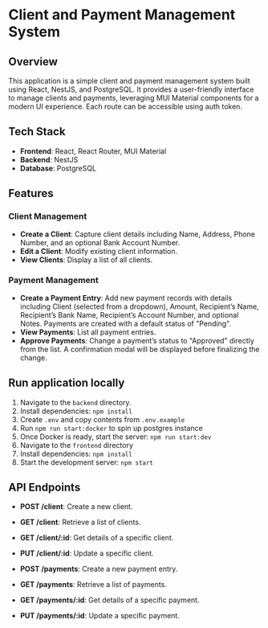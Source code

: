 # Client and Payment Management System

## Overview

This application is a simple client and payment management system built using React, NestJS, and PostgreSQL. It provides a user-friendly interface to manage clients and payments, leveraging MUI Material components for a modern UI experience. Each route can be accessible using auth token.

## Tech Stack

- **Frontend**: React, React Router, MUI Material
- **Backend**: NestJS
- **Database**: PostgreSQL

## Features

### Client Management

- **Create a Client**: Capture client details including Name, Address, Phone Number, and an optional Bank Account Number.
- **Edit a Client**: Modify existing client information.
- **View Clients**: Display a list of all clients.

### Payment Management

- **Create a Payment Entry**: Add new payment records with details including Client (selected from a dropdown), Amount, Recipient’s Name, Recipient’s Bank Name, Recipient’s Account Number, and optional Notes. Payments are created with a default status of "Pending".
- **View Payments**: List all payment entries.
- **Approve Payments**: Change a payment’s status to "Approved" directly from the list. A confirmation modal will be displayed before finalizing the change.

## Run application locally

1. Navigate to the `backend` directory.
2. Install dependencies: `npm install`
3. Create `.env` and copy contents from `.env.example`
4. Run `npm run start:docker` to spin up postgres instance
5. Once Docker is ready, start the server: `npm run start:dev`
6. Navigate to the `frontend` directory
7. Install dependencies: `npm install`
8. Start the development server: `npm start`

## API Endpoints
- **POST /client**: Create a new client.
- **GET /client**: Retrieve a list of clients.
- **GET /client/:id**: Get details of a specific client.
- **PUT /client/:id**: Update a specific client.

- **POST /payments**: Create a new payment entry.
- **GET /payments**: Retrieve a list of payments.
- **GET /payments/:id**: Get details of a specific payment.
- **PUT /payments/:id**: Update a specific payment.


